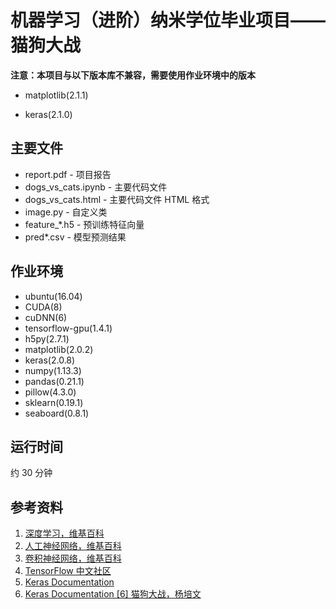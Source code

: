 # 机器学习（进阶）纳米学位毕业项目——猫狗大战

**注意：本项目与以下版本库不兼容，需要使用作业环境中的版本**

- matplotlib(2.1.1)


- keras(2.1.0)

## 主要文件

- report.pdf - 项目报告
- dogs_vs_cats.ipynb - 主要代码文件
- dogs_vs_cats.html - 主要代码文件 HTML 格式
- image.py - 自定义类
- feature_*.h5 - 预训练特征向量
- pred*.csv - 模型预测结果

## 作业环境

- ubuntu(16.04)
- CUDA(8)
- cuDNN(6)
- tensorflow-gpu(1.4.1)
- h5py(2.7.1)
- matplotlib(2.0.2)
- keras(2.0.8)
- numpy(1.13.3)
- pandas(0.21.1)
- pillow(4.3.0)
- sklearn(0.19.1)
- seaboard(0.8.1)

## 运行时间

约 30 分钟

## 参考资料

1. [深度学习，维基百科](https://zh.wikipedia.org/zh-hans/%E6%B7%B1%E5%BA%A6%E5%AD%A6%E4%B9%A0)
2. [人工神经网络，维基百科](https://zh.wikipedia.org/zh-hans/%E4%BA%BA%E5%B7%A5%E7%A5%9E%E7%BB%8F%E7%BD%91%E7%BB%9C)
3. [卷积神经网络，维基百科](https://zh.wikipedia.org/zh-hans/卷积神经网络)
4. [TensorFlow 中文社区](http://www.tensorfly.cn/)
5. [Keras Documentation](https://keras.io/)
6. [Keras Documentation [6] 猫狗大战，杨培文](https://github.com/ypwhs/dogs_vs_cats)